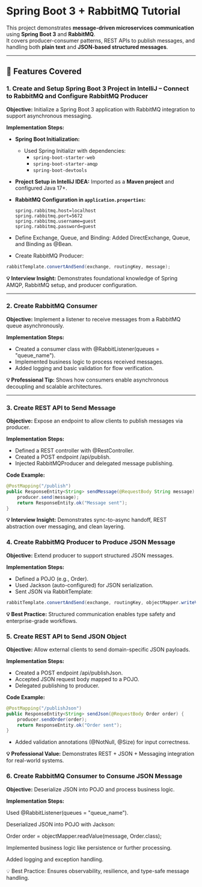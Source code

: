 # Spring Boot 3 + RabbitMQ Tutorial  

This project demonstrates **message-driven microservices communication** using **Spring Boot 3** and **RabbitMQ**.  
It covers producer-consumer patterns, REST APIs to publish messages, and handling both **plain text** and **JSON-based structured messages**.  

---

## 📌 Features Covered  

### 1. Create and Setup Spring Boot 3 Project in IntelliJ – Connect to RabbitMQ and Configure RabbitMQ Producer  
**Objective:** Initialize a Spring Boot 3 application with RabbitMQ integration to support asynchronous messaging.  

**Implementation Steps:**  
- **Spring Boot Initialization:**  
  - Used Spring Initializr with dependencies:  
    - `spring-boot-starter-web`  
    - `spring-boot-starter-amqp`  
    - `spring-boot-devtools`  
- **Project Setup in IntelliJ IDEA:** Imported as a **Maven project** and configured Java 17+.  
- **RabbitMQ Configuration in `application.properties`:**  
  ```properties
  spring.rabbitmq.host=localhost
  spring.rabbitmq.port=5672
  spring.rabbitmq.username=guest
  spring.rabbitmq.password=guest

- Define Exchange, Queue, and Binding: Added DirectExchange, Queue, and Binding as @Bean.

- Create RabbitMQ Producer:
```java
rabbitTemplate.convertAndSend(exchange, routingKey, message);
```

**💡 Interview Insight:**
Demonstrates foundational knowledge of Spring AMQP, RabbitMQ setup, and producer configuration.

---

### 2. Create RabbitMQ Consumer

**Objective:** Implement a listener to receive messages from a RabbitMQ queue asynchronously.

**Implementation Steps:**

- Created a consumer class with @RabbitListener(queues = "queue_name").
- Implemented business logic to process received messages.
- Added logging and basic validation for flow verification.

**💡 Professional Tip:** Shows how consumers enable asynchronous decoupling and scalable architectures.

---

### 3. Create REST API to Send Message

**Objective:** Expose an endpoint to allow clients to publish messages via producer.

**Implementation Steps:**
- Defined a REST controller with @RestController.
- Created a POST endpoint /api/publish.
- Injected RabbitMQProducer and delegated message publishing.

**Code Example:**
```java
@PostMapping("/publish")
public ResponseEntity<String> sendMessage(@RequestBody String message) {
    producer.send(message);
    return ResponseEntity.ok("Message sent");
}
```

**💡 Interview Insight:** Demonstrates sync-to-async handoff, REST abstraction over messaging, and clean layering.

### 4. Create RabbitMQ Producer to Produce JSON Message

**Objective:** Extend producer to support structured JSON messages.

**Implementation Steps:**

- Defined a POJO (e.g., Order).
- Used Jackson (auto-configured) for JSON serialization.
- Sent JSON via RabbitTemplate:
```java
rabbitTemplate.convertAndSend(exchange, routingKey, objectMapper.writeValueAsString(order));
```

**💡 Best Practice:** Structured communication enables type safety and enterprise-grade workflows.

### 5. Create REST API to Send JSON Object

**Objective:** Allow external clients to send domain-specific JSON payloads.

**Implementation Steps:**

- Created a POST endpoint /api/publishJson.
- Accepted JSON request body mapped to a POJO.
- Delegated publishing to producer.

**Code Example:**
```java
@PostMapping("/publishJson")
public ResponseEntity<String> sendJson(@RequestBody Order order) {
    producer.sendOrder(order);
    return ResponseEntity.ok("Order sent");
}
```
- Added validation annotations (@NotNull, @Size) for input correctness.

**💡 Professional Value:** Demonstrates REST + JSON + Messaging integration for real-world systems.

### 6. Create RabbitMQ Consumer to Consume JSON Message

**Objective:** Deserialize JSON into POJO and process business logic.

**Implementation Steps:**

Used @RabbitListener(queues = "queue_name").

Deserialized JSON into POJO with Jackson:

Order order = objectMapper.readValue(message, Order.class);


Implemented business logic like persistence or further processing.

Added logging and exception handling.

💡 Best Practice: Ensures observability, resilience, and type-safe message handling.
